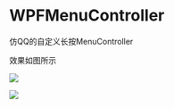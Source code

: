 # WPFMenuController
仿QQ的自定义长按MenuController

效果如图所示

 ![](https://github.com/PengfeiWang666/WPFMenuController/blob/master/WPFMenuControllerDemo/WPFMenuControllerDemo/demo2.png)


![](https://github.com/PengfeiWang666/WPFMenuController/blob/master/WPFMenuControllerDemo/WPFMenuControllerDemo/demo1.gif)
